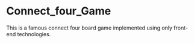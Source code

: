 # Connect_four_Game
This is a famous connect four board game implemented using only front-end technologies.
